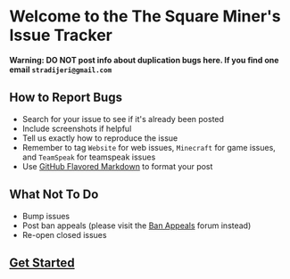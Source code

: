 Welcome to the The Square Miner's Issue Tracker
======
__Warning: DO NOT post info about duplication bugs here. If you find one email `stradijeri@gmail.com`__


How to Report Bugs
-----
* Search for your issue to see if it's already been posted
* Include screenshots if helpful
* Tell us exactly how to reproduce the issue
* Remember to tag `Website` for web issues, `Minecraft` for game issues, and `TeamSpeak` for teamspeak issues
* Use [GitHub Flavored Markdown](http://github.github.com/github-flavored-markdown/) to format your post


What Not To Do
-----
* Bump issues
* Post ban appeals (please visit the [Ban Appeals](http://thesquareminer.com/forum/viewforum.php?f=22) forum instead)
* Re-open closed issues


[Get Started](https://github.com/Strad/TheSquareMiner/issues)
-----

